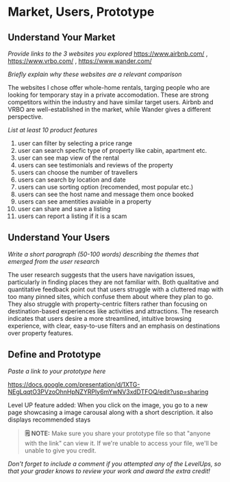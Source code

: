 # Market, Users, Prototype

## Understand Your Market
*Provide links to the 3 websites you explored* 
https://www.airbnb.com/ ,
https://www.vrbo.com/ ,
https://www.wander.com/



*Briefly explain why these websites are a relevant comparison* 

The websites I chose offer whole-home rentals, targing people who are looking
for temporary stay in a private accomodation. These are strong competitors within the industry and have similar target users. Airbnb and VRBO are well-established in the market, while Wander gives a different perspective.
    
*List at least 10 product features*
1) user can filter by selecting a price range
2) user can search specfic type of property like cabin, apartment etc.
3) user can see map view of the rental
3) users can see testimonials and reviews of the property
4) users can choose the number of travellers
5) users can search by location and date
6) users can use sorting option (recomended, most popular etc.)
7) users can see the host name and message them once booked
8) users can see amentities avaiable in a property
9) user can share and save a listing
10) users can report a listing if it is a scam
   

## Understand Your Users
*Write a short paragraph (50-100 words) describing the themes that emerged from the user research*

The user research suggests that the users have navigation issues, particularly in finding places they are not familiar with. Both qualitative and quantitative feedback point out that users struggle with a cluttered map with too many pinned sites, which confuse them about where they plan to go. They also struggle with property-centric filters rather than focusing on destination-based experiences like activities and attractions. The research indicates that users desire a more streamlined, intuitive browsing experience, with clear, easy-to-use filters and an emphasis on destinations over property features.

## Define and Prototype
*Paste a link to your prototype here* 

https://docs.google.com/presentation/d/1XTG-NEgLqqtO3PVzoOhnHpNZYRPly6mYwNV3xdDTFOQ/edit?usp=sharing 

Level UP feature added:
When you click on the image, you go to a new page showcasing a image carousal 
along with a short description. it also displays recommended stays

> **🗒️ NOTE:** Make sure you share your prototype file so that "anyone with the link" can view it. If we're unable to access your file, we'll be unable to give you credit.


*Don't forget to include a comment if you attempted any of the LevelUps, so that your grader knows to review your work and award the extra credit!*

